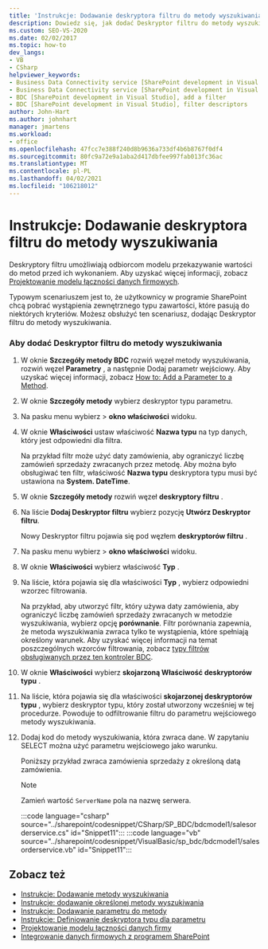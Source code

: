 ```yaml
---
title: 'Instrukcje: Dodawanie deskryptora filtru do metody wyszukiwania | Microsoft Docs'
description: Dowiedz się, jak dodać Deskryptor filtru do metody wyszukiwania przy użyciu okna Szczegóły metody BDC w programie Visual Studio.
ms.custom: SEO-VS-2020
ms.date: 02/02/2017
ms.topic: how-to
dev_langs:
- VB
- CSharp
helpviewer_keywords:
- Business Data Connectivity service [SharePoint development in Visual Studio], filter descriptors
- Business Data Connectivity service [SharePoint development in Visual Studio], add a filter
- BDC [SharePoint development in Visual Studio], add a filter
- BDC [SharePoint development in Visual Studio], filter descriptors
author: John-Hart
ms.author: johnhart
manager: jmartens
ms.workload:
- office
ms.openlocfilehash: 47fcc7e388f240d8b9636a733df4b6b8767f0df4
ms.sourcegitcommit: 80fc9a72e9a1aba2d417dbfee997fab013fc36ac
ms.translationtype: MT
ms.contentlocale: pl-PL
ms.lasthandoff: 04/02/2021
ms.locfileid: "106218012"
---
```

# <a name="how-to-add-a-filter-descriptor-to-a-finder-method"></a>Instrukcje: Dodawanie deskryptora filtru do metody wyszukiwania
  Deskryptory filtru umożliwiają odbiorcom modelu przekazywanie wartości do metod przed ich wykonaniem. Aby uzyskać więcej informacji, zobacz [Projektowanie modelu łączności danych firmowych](../sharepoint/designing-a-business-data-connectivity-model.md).

 Typowym scenariuszem jest to, że użytkownicy w programie SharePoint chcą pobrać wystąpienia zewnętrznego typu zawartości, które pasują do niektórych kryteriów. Możesz obsłużyć ten scenariusz, dodając Deskryptor filtru do metody wyszukiwania.

### <a name="to-add-a-filter-descriptor-to-a-finder-method"></a>Aby dodać Deskryptor filtru do metody wyszukiwania

1. W oknie **Szczegóły metody BDC** rozwiń węzeł metody wyszukiwania, rozwiń węzeł **Parametry** , a następnie Dodaj parametr wejściowy. Aby uzyskać więcej informacji, zobacz [How to: Add a Parameter to a Method](../sharepoint/how-to-add-a-parameter-to-a-method.md).

2. W oknie **Szczegóły metody** wybierz deskryptor typu parametru.

3. Na pasku menu wybierz   >  **okno właściwości** widoku.

4. W oknie **Właściwości** ustaw właściwość **Nazwa typu** na typ danych, który jest odpowiedni dla filtra.

     Na przykład filtr może użyć daty zamówienia, aby ograniczyć liczbę zamówień sprzedaży zwracanych przez metodę. Aby można było obsługiwać ten filtr, właściwość **Nazwa typu** deskryptora typu musi być ustawiona na **System. DateTime**.

5. W oknie **Szczegóły metody** rozwiń węzeł **deskryptory filtru** .

6. Na liście **Dodaj Deskryptor filtru** wybierz pozycję **Utwórz Deskryptor filtru**.

     Nowy Deskryptor filtru pojawia się pod węzłem **deskryptorów filtru** .

7. Na pasku menu wybierz   >  **okno właściwości** widoku.

8. W oknie **Właściwości** wybierz właściwość **Typ** .

9. Na liście, która pojawia się dla właściwości **Typ** , wybierz odpowiedni wzorzec filtrowania.

     Na przykład, aby utworzyć filtr, który używa daty zamówienia, aby ograniczyć liczbę zamówień sprzedaży zwracanych w metodzie wyszukiwania, wybierz opcję **porównanie**. Filtr porównania zapewnia, że metoda wyszukiwania zwraca tylko te wystąpienia, które spełniają określony warunek. Aby uzyskać więcej informacji na temat poszczególnych wzorców filtrowania, zobacz [typy filtrów obsługiwanych przez ten kontroler BDC](/previous-versions/office/developer/sharepoint-2010/ee556392(v=office.14)).

10. W oknie **Właściwości** wybierz **skojarzoną Właściwość deskryptorów typu** .

11. Na liście, która pojawia się dla właściwości **skojarzonej deskryptorów typu** , wybierz deskryptor typu, który został utworzony wcześniej w tej procedurze. Powoduje to odfiltrowanie filtru do parametru wejściowego metody wyszukiwania.

12. Dodaj kod do metody wyszukiwania, która zwraca dane. W zapytaniu SELECT można użyć parametru wejściowego jako warunku.

     Poniższy przykład zwraca zamówienia sprzedaży z określoną datą zamówienia.

    > [!NOTE]
    > Zamień wartość `ServerName` pola na nazwę serwera.

     :::code language="csharp" source="../sharepoint/codesnippet/CSharp/SP_BDC/bdcmodel1/salesorderservice.cs" id="Snippet11":::
     :::code language="vb" source="../sharepoint/codesnippet/VisualBasic/sp_bdc/bdcmodel1/salesorderservice.vb" id="Snippet11":::

## <a name="see-also"></a>Zobacz też
- [Instrukcje: Dodawanie metody wyszukiwania](../sharepoint/how-to-add-a-finder-method.md)
- [Instrukcje: dodawanie określonej metody wyszukiwania](../sharepoint/how-to-add-a-specific-finder-method.md)
- [Instrukcje: Dodawanie parametru do metody](../sharepoint/how-to-add-a-parameter-to-a-method.md)
- [Instrukcje: Definiowanie deskryptora typu dla parametru](../sharepoint/how-to-define-the-type-descriptor-of-a-parameter.md)
- [Projektowanie modelu łączności danych firmy](../sharepoint/designing-a-business-data-connectivity-model.md)
- [Integrowanie danych firmowych z programem SharePoint](../sharepoint/integrating-business-data-into-sharepoint.md)

